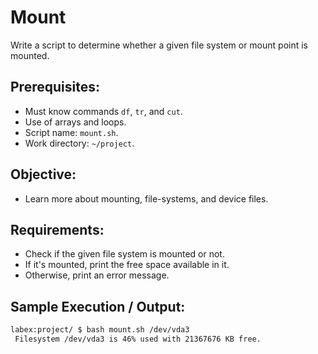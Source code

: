 # Mount

Write a script to determine whether a given file system or mount point is mounted.

## Prerequisites:

- Must know commands `df`, `tr`, and `cut`.
- Use of arrays and loops.
- Script name: `mount.sh`.
- Work directory: `~/project`.

## Objective:

- Learn more about mounting, file-systems, and device files.

## Requirements:

- Check if the given file system is mounted or not.
- If it's mounted, print the free space available in it.
- Otherwise, print an error message.

## Sample Execution / Output:

```bash
labex:project/ $ bash mount.sh /dev/vda3
 Filesystem /dev/vda3 is 46% used with 21367676 KB free.
```
